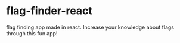 # flag-finder-react
flag finding app made in react. Increase your knowledge about flags through this fun app!
